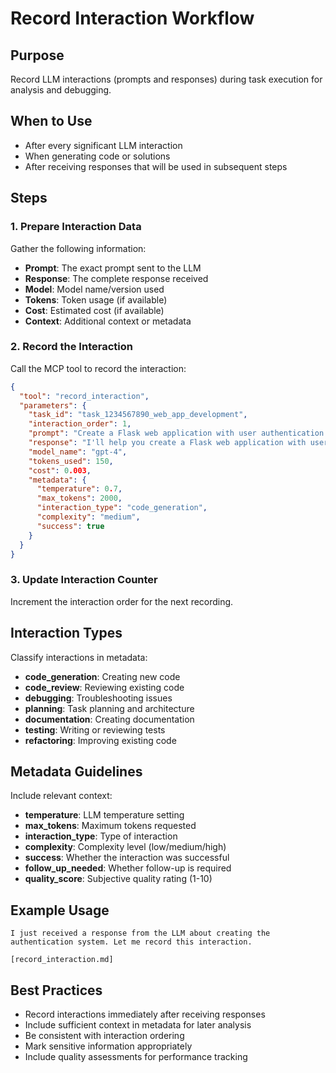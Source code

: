 # Record Interaction Workflow

## Purpose
Record LLM interactions (prompts and responses) during task execution for analysis and debugging.

## When to Use
- After every significant LLM interaction
- When generating code or solutions
- After receiving responses that will be used in subsequent steps

## Steps

### 1. Prepare Interaction Data
Gather the following information:
- **Prompt**: The exact prompt sent to the LLM
- **Response**: The complete response received
- **Model**: Model name/version used
- **Tokens**: Token usage (if available)
- **Cost**: Estimated cost (if available)
- **Context**: Additional context or metadata

### 2. Record the Interaction
Call the MCP tool to record the interaction:
```json
{
  "tool": "record_interaction",
  "parameters": {
    "task_id": "task_1234567890_web_app_development",
    "interaction_order": 1,
    "prompt": "Create a Flask web application with user authentication system",
    "response": "I'll help you create a Flask web application with user authentication...",
    "model_name": "gpt-4",
    "tokens_used": 150,
    "cost": 0.003,
    "metadata": {
      "temperature": 0.7,
      "max_tokens": 2000,
      "interaction_type": "code_generation",
      "complexity": "medium",
      "success": true
    }
  }
}
```

### 3. Update Interaction Counter
Increment the interaction order for the next recording.

## Interaction Types
Classify interactions in metadata:
- **code_generation**: Creating new code
- **code_review**: Reviewing existing code
- **debugging**: Troubleshooting issues
- **planning**: Task planning and architecture
- **documentation**: Creating documentation
- **testing**: Writing or reviewing tests
- **refactoring**: Improving existing code

## Metadata Guidelines
Include relevant context:
- **temperature**: LLM temperature setting
- **max_tokens**: Maximum tokens requested
- **interaction_type**: Type of interaction
- **complexity**: Complexity level (low/medium/high)
- **success**: Whether the interaction was successful
- **follow_up_needed**: Whether follow-up is required
- **quality_score**: Subjective quality rating (1-10)

## Example Usage
```
I just received a response from the LLM about creating the authentication system. Let me record this interaction.

[record_interaction.md]
```

## Best Practices
- Record interactions immediately after receiving responses
- Include sufficient context in metadata for later analysis
- Be consistent with interaction ordering
- Mark sensitive information appropriately
- Include quality assessments for performance tracking
